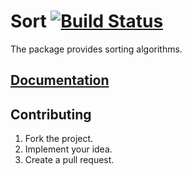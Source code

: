 # Sort [![Build Status][status-img]][status-url]

The package provides sorting algorithms.

## [Documentation][doc]

## Contributing

1. Fork the project.
2. Implement your idea.
3. Create a pull request.

[doc]: http://godoc.org/github.com/ready-steady/sort
[status-img]: https://travis-ci.org/ready-steady/sort.svg
[status-url]: https://travis-ci.org/ready-steady/sort
